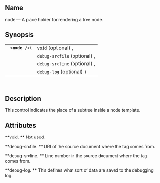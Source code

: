 <div id="vc_node" class="refentry">

<div class="titlepage">

</div>

<div class="refnamediv">

## Name

node — A place holder for rendering a tree node.

</div>

<div class="refsynopsisdiv">

## Synopsis

<div id="vc_syn_node" class="funcsynopsis">

|                      |                              |
|----------------------|------------------------------|
| ` <`**`node`**` />(` | `void` (optional) ,          |
|                      | `debug-srcfile` (optional) , |
|                      | `debug-srcline` (optional) , |
|                      | `debug-log` (optional) `)`;  |

<div class="funcprototype-spacer">

 

</div>

</div>

</div>

<div id="vc_desc_node" class="refsect1">

## Description

This control indicates the place of a subtree inside a node template.

</div>

<div id="vc_attrs_node" class="refsect1">

## Attributes

**void. ** Not used.

**debug-srcfile. ** URI of the source document where the tag comes from.

**debug-srcline. ** Line number in the source document where the tag
comes from.

**debug-log. ** This defines what sort of data are saved to the
debugging log.

</div>

</div>
